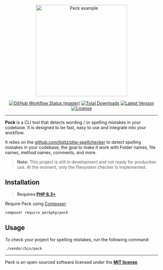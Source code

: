 
<p align="center">
    <img src="https://raw.githubusercontent.com/peckphp/peck/main/docs/logo.png" alt="Peck example" height="300">
    <p align="center">
        <a href="https://github.com/peckphp/peck/actions"><img alt="GitHub Workflow Status (master)" src="https://img.shields.io/github/actions/workflow/status/peckphp/peck/tests.yml"></a>
        <a href="https://packagist.org/packages/peckphp/peck"><img alt="Total Downloads" src="https://img.shields.io/packagist/dt/peckphp/peck"></a>
        <a href="https://packagist.org/packages/peckphp/peck"><img alt="Latest Version" src="https://img.shields.io/packagist/v/peckphp/peck"></a>
        <a href="https://packagist.org/packages/peckphp/peck"><img alt="License" src="https://img.shields.io/packagist/l/peckphp/peck"></a>
    </p>
</p>

------
**Peck** is a CLI tool that detects wording / or spelling mistakes in your codebase. It is designed to be fast, easy to use and integrate into your workflow.

It relies on the [github.com/tigitz/php-spellchecker](https://github.com/tigitz/php-spellchecker) to detect spelling mistakes in your codebase, the goal to make it work with Folder names, file names, method names, comments, and more.

> **Note:** This project is still in development and not ready for production use. At the moment, only the filesystem checker is implemented.

## Installation

> **Requires [PHP 8.3+](https://php.net/releases/)**

Require Peck using [Composer](https://getcomposer.org):

```bash
composer require peckphp/peck
```

## Usage

To check your project for spelling mistakes, run the following command:

```bash
./vendor/bin/peck
```

---

Peck is an open-sourced software licensed under the **[MIT license](https://opensource.org/licenses/MIT)**.
